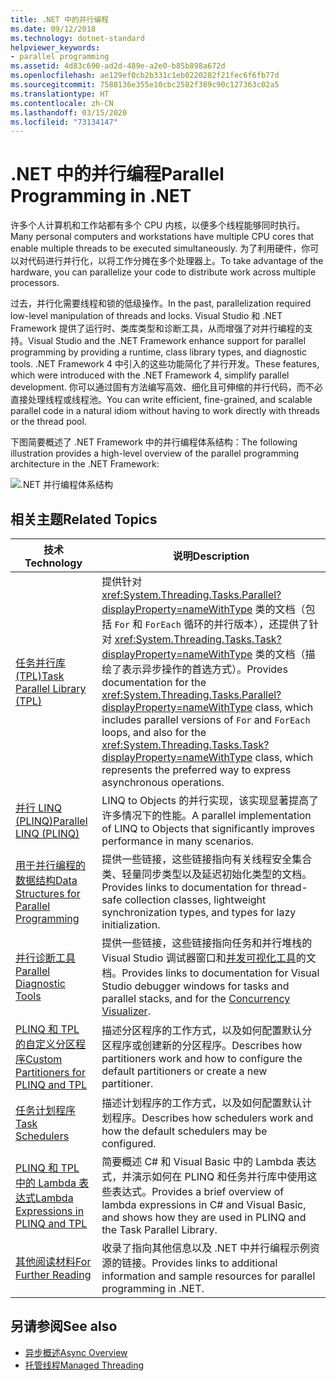 ```yaml
---
title: .NET 中的并行编程
ms.date: 09/12/2018
ms.technology: dotnet-standard
helpviewer_keywords:
- parallel programming
ms.assetid: 4d83c690-ad2d-489e-a2e0-b85b898a672d
ms.openlocfilehash: ae129ef0cb2b331c1eb0220282f21fec6f6fb77d
ms.sourcegitcommit: 7588136e355e10cbc2582f389c90c127363c02a5
ms.translationtype: HT
ms.contentlocale: zh-CN
ms.lasthandoff: 03/15/2020
ms.locfileid: "73134147"
---
```

# <a name="parallel-programming-in-net"></a><span data-ttu-id="24c64-102">.NET 中的并行编程</span><span class="sxs-lookup"><span data-stu-id="24c64-102">Parallel Programming in .NET</span></span>

<span data-ttu-id="24c64-103">许多个人计算机和工作站都有多个 CPU 内核，以便多个线程能够同时执行。</span><span class="sxs-lookup"><span data-stu-id="24c64-103">Many personal computers and workstations have multiple CPU cores that enable multiple threads to be executed simultaneously.</span></span> <span data-ttu-id="24c64-104">为了利用硬件，你可以对代码进行并行化，以将工作分摊在多个处理器上。</span><span class="sxs-lookup"><span data-stu-id="24c64-104">To take advantage of the hardware, you can parallelize your code to distribute work across multiple processors.</span></span>

<span data-ttu-id="24c64-105">过去，并行化需要线程和锁的低级操作。</span><span class="sxs-lookup"><span data-stu-id="24c64-105">In the past, parallelization required low-level manipulation of threads and locks.</span></span> <span data-ttu-id="24c64-106">Visual Studio 和 .NET Framework 提供了运行时、类库类型和诊断工具，从而增强了对并行编程的支持。</span><span class="sxs-lookup"><span data-stu-id="24c64-106">Visual Studio and the .NET Framework enhance support for parallel programming by providing a runtime, class library types, and diagnostic tools.</span></span> <span data-ttu-id="24c64-107">.NET Framework 4 中引入的这些功能简化了并行开发。</span><span class="sxs-lookup"><span data-stu-id="24c64-107">These features, which were introduced with the .NET Framework 4, simplify parallel development.</span></span> <span data-ttu-id="24c64-108">你可以通过固有方法编写高效、细化且可伸缩的并行代码，而不必直接处理线程或线程池。</span><span class="sxs-lookup"><span data-stu-id="24c64-108">You can write efficient, fine-grained, and scalable parallel code in a natural idiom without having to work directly with threads or the thread pool.</span></span>

<span data-ttu-id="24c64-109">下图简要概述了 .NET Framework 中的并行编程体系结构：</span><span class="sxs-lookup"><span data-stu-id="24c64-109">The following illustration provides a high-level overview of the parallel programming architecture in the .NET Framework:</span></span>

![.NET 并行编程体系结构](./media/tpl-architecture.png)

## <a name="related-topics"></a><span data-ttu-id="24c64-111">相关主题</span><span class="sxs-lookup"><span data-stu-id="24c64-111">Related Topics</span></span>

|<span data-ttu-id="24c64-112">技术</span><span class="sxs-lookup"><span data-stu-id="24c64-112">Technology</span></span>|<span data-ttu-id="24c64-113">说明</span><span class="sxs-lookup"><span data-stu-id="24c64-113">Description</span></span>|
|----------------|-----------------|
|[<span data-ttu-id="24c64-114">任务并行库 (TPL)</span><span class="sxs-lookup"><span data-stu-id="24c64-114">Task Parallel Library (TPL)</span></span>](../../../docs/standard/parallel-programming/task-parallel-library-tpl.md)|<span data-ttu-id="24c64-115">提供针对 <xref:System.Threading.Tasks.Parallel?displayProperty=nameWithType> 类的文档（包括 `For` 和 `ForEach` 循环的并行版本），还提供了针对 <xref:System.Threading.Tasks.Task?displayProperty=nameWithType> 类的文档（描绘了表示异步操作的首选方式）。</span><span class="sxs-lookup"><span data-stu-id="24c64-115">Provides documentation for the <xref:System.Threading.Tasks.Parallel?displayProperty=nameWithType> class, which includes parallel versions of `For` and `ForEach` loops, and also for the <xref:System.Threading.Tasks.Task?displayProperty=nameWithType> class, which represents the preferred way to express asynchronous operations.</span></span>|
|[<span data-ttu-id="24c64-116">并行 LINQ (PLINQ)</span><span class="sxs-lookup"><span data-stu-id="24c64-116">Parallel LINQ (PLINQ)</span></span>](../../../docs/standard/parallel-programming/parallel-linq-plinq.md)|<span data-ttu-id="24c64-117">LINQ to Objects 的并行实现，该实现显著提高了许多情况下的性能。</span><span class="sxs-lookup"><span data-stu-id="24c64-117">A parallel implementation of LINQ to Objects that significantly improves performance in many scenarios.</span></span>|
|[<span data-ttu-id="24c64-118">用于并行编程的数据结构</span><span class="sxs-lookup"><span data-stu-id="24c64-118">Data Structures for Parallel Programming</span></span>](../../../docs/standard/parallel-programming/data-structures-for-parallel-programming.md)|<span data-ttu-id="24c64-119">提供一些链接，这些链接指向有关线程安全集合类、轻量同步类型以及延迟初始化类型的文档。</span><span class="sxs-lookup"><span data-stu-id="24c64-119">Provides links to documentation for thread-safe collection classes, lightweight synchronization types, and types for lazy initialization.</span></span>|
|[<span data-ttu-id="24c64-120">并行诊断工具</span><span class="sxs-lookup"><span data-stu-id="24c64-120">Parallel Diagnostic Tools</span></span>](../../../docs/standard/parallel-programming/parallel-diagnostic-tools.md)|<span data-ttu-id="24c64-121">提供一些链接，这些链接指向任务和并行堆栈的 Visual Studio 调试器窗口和[并发可视化工具](/visualstudio/profiling/concurrency-visualizer)的文档。</span><span class="sxs-lookup"><span data-stu-id="24c64-121">Provides links to documentation for Visual Studio debugger windows for tasks and parallel stacks, and for the [Concurrency Visualizer](/visualstudio/profiling/concurrency-visualizer).</span></span>|
|[<span data-ttu-id="24c64-122">PLINQ 和 TPL 的自定义分区程序</span><span class="sxs-lookup"><span data-stu-id="24c64-122">Custom Partitioners for PLINQ and TPL</span></span>](../../../docs/standard/parallel-programming/custom-partitioners-for-plinq-and-tpl.md)|<span data-ttu-id="24c64-123">描述分区程序的工作方式，以及如何配置默认分区程序或创建新的分区程序。</span><span class="sxs-lookup"><span data-stu-id="24c64-123">Describes how partitioners work and how to configure the default partitioners or create a new partitioner.</span></span>|
|[<span data-ttu-id="24c64-124">任务计划程序</span><span class="sxs-lookup"><span data-stu-id="24c64-124">Task Schedulers</span></span>](xref:System.Threading.Tasks.TaskScheduler)|<span data-ttu-id="24c64-125">描述计划程序的工作方式，以及如何配置默认计划程序。</span><span class="sxs-lookup"><span data-stu-id="24c64-125">Describes how schedulers work and how the default schedulers may be configured.</span></span>|
|[<span data-ttu-id="24c64-126">PLINQ 和 TPL 中的 Lambda 表达式</span><span class="sxs-lookup"><span data-stu-id="24c64-126">Lambda Expressions in PLINQ and TPL</span></span>](../../../docs/standard/parallel-programming/lambda-expressions-in-plinq-and-tpl.md)|<span data-ttu-id="24c64-127">简要概述 C# 和 Visual Basic 中的 Lambda 表达式，并演示如何在 PLINQ 和任务并行库中使用这些表达式。</span><span class="sxs-lookup"><span data-stu-id="24c64-127">Provides a brief overview of lambda expressions in C# and Visual Basic, and shows how they are used in PLINQ and the Task Parallel Library.</span></span>|
|[<span data-ttu-id="24c64-128">其他阅读材料</span><span class="sxs-lookup"><span data-stu-id="24c64-128">For Further Reading</span></span>](../../../docs/standard/parallel-programming/for-further-reading-parallel-programming.md)|<span data-ttu-id="24c64-129">收录了指向其他信息以及 .NET 中并行编程示例资源的链接。</span><span class="sxs-lookup"><span data-stu-id="24c64-129">Provides links to additional information and sample resources for parallel programming in .NET.</span></span>|

## <a name="see-also"></a><span data-ttu-id="24c64-130">另请参阅</span><span class="sxs-lookup"><span data-stu-id="24c64-130">See also</span></span>

- [<span data-ttu-id="24c64-131">异步概述</span><span class="sxs-lookup"><span data-stu-id="24c64-131">Async Overview</span></span>](../async.md)
- [<span data-ttu-id="24c64-132">托管线程</span><span class="sxs-lookup"><span data-stu-id="24c64-132">Managed Threading</span></span>](../threading/index.md)
